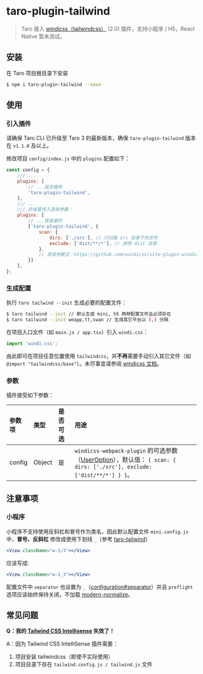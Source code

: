 # taro-plugin-tailwind

> Taro 接入 [windicss（tailwindcss）](https://github.com/windicss/windicss/) (2.0) 插件，支持小程序 / H5，React Native 暂未测试。

## 安装

在 Taro 项目根目录下安装

```bash
$ npm i taro-plugin-tailwind --save
```

## 使用

### 引入插件

请确保 Taro CLI 已升级至 Taro 3 的最新版本，确保 `taro-plugin-tailwind` 版本在 `v1.1.0` 及以上。

修改项目 `config/index.js` 中的 `plugins` 配置如下：

```js
const config = {
    /// ...
    plugins: [
        // ...其余插件
        'taro-plugin-tailwind',
    ],
    /// ...
    /// 亦或是传入具体参数：
    plugins: [
        // ...其余插件
        ['taro-plugin-tailwind', {
            scan: {
                dirs: ['./src'], // 只扫描 src 目录下的文件
                exclude: ['dist/**/*'], // 排除 dist 目录
            },
            // 具体参数见：https://github.com/windicss/vite-plugin-windicss/blob/main/packages/plugin-utils/src/options.ts
        }]
    ],
};
```

### 生成配置

执行 `taro tailwind --init` 生成必要的配置文件：

```bash
$ taro tailwind --init // 默认生成 mini, h5 两种配置文件且必须存在
$ taro tailwind --init weapp,tt,swan // 生成其它平台以 (,) 分隔
```

在项目入口文件（如 `main.js / app.tsx`）引入 `windi.css`：

```js
import 'windi.css';
```

由此即可在项目任意位置使用 `tailwindcss`，并**不再**需要手动引入其它文件（如 `@import "tailwindcss/base"`）。未尽事宜请参阅 [windicss 文档](https://windicss.org/guide/configuration.html#example-configuration)。

### 参数

插件接受如下参数：

| 参数项 | 类型   | 是否可选 | 用途                                                                     |
| :----- | :----- | :------- | :----------------------------------------------------------------------- |
| config   | Object | 是       | `windicss-webpack-plugin` 的可选参数（[UserOption](https://github.com/windicss/vite-plugin-windicss/blob/main/packages/plugin-utils/src/options.ts)），默认值： `{ scan: { dirs: ['./src'], exclude: ['dist/**/*'] } }`。 |

## 注意事项

### 小程序

小程序不支持使用反斜杠和冒号作为类名，因此默认配置文件 `mini.config.js` 中，**冒号、反斜杠** 修改成使用下划线 `_`（参考 [taro-tailwind](https://github.com/windedge/taro-tailwind)）

```jsx
<View className="w-1/3"></View>
```

应该写成:

```jsx
<View className="w-1_3"></View>
```

配置文件中 `separator` 也设置为 `_`（[configuration#separator](https://tailwindcss.com/docs/configuration#separator)）并且 `preflight` 选项应该始终保持关闭，不加载 [modern-normalize](https://github.com/sindresorhus/modern-normalize)。

## 常见问题

**Q：我的 [Tailwind CSS Intellisense](https://marketplace.visualstudio.com/items?itemName=bradlc.vscode-tailwindcss) 失效了！**

A：因为 Tailwind CSS IntelliSense 插件需要：

1. 项目安装 tailwindcss（即使不实际使用）
2. 项目目录下存在 `tailwind.config.js / tailwind.js` 文件


